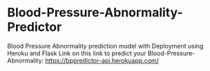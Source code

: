 # Blood-Pressure-Abnormality-Predictor
Blood Pressure Abnormality prediction model with Deployment using Heroku and Flask
Link on this link to predict your Blood-Pressure-Abnormality: https://bppredictor-api.herokuapp.com/
